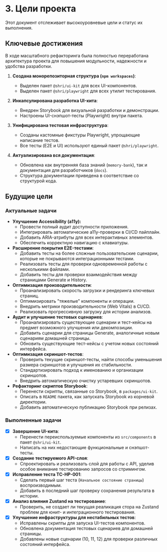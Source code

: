 # 3. Цели проекта

Этот документ отслеживает высокоуровневые цели и статус их выполнения.

## Ключевые достижения

В ходе масштабного рефакторинга была полностью переработана архитектура проекта для повышения модульности, надежности и удобства разработки.

1.  **Создана монорепозиторная структура (`npm workspaces`)**:
    *   Выделен пакет `@shri/ui-kit` для всех UI-компонентов.
    *   Выделен пакет `@shri/playwright` для всех утилит тестирования.

2.  **Инкапсулирована разработка UI-кита**:
    *   Внедрен Storybook для визуальной разработки и демонстрации.
    -   Настроены UI-снэпшот-тесты (Playwright) внутри пакета.

3.  **Унифицирована тестовая инфраструктура**:
    -   Созданы кастомные фикстуры Playwright, упрощающие написание тестов.
    -   Все тесты (E2E и UI) используют единый пакет `@shri/playwright`.

4.  **Актуализирована вся документация**:
    *   Обновлена как внутренняя база знаний (`memory-bank`), так и документация для разработчиков (`docs`).
    *   Структура документации приведена в соответствие со структурой кода.

## Будущие цели

### Актуальные задачи
-   **Улучшение Accessibility (a11y):**
    -   Провести полный аудит доступности приложения.
    -   Интегрировать автоматические a11y-проверки в CI/CD пайплайн.
    -   Добавить ARIA-атрибуты для всех интерактивных элементов.
    -   Обеспечить корректную навигацию с клавиатуры.
-   **Расширение покрытия E2E-тестами**:
    -   Добавить тесты на более сложные пользовательские сценарии, которые не покрываются интеграционными тестами.
    -   Реализовать тесты для проверки одновременной работы с несколькими файлами.
    -   Добавить тесты для проверки взаимодействия между страницами Generate и History.
-   **Оптимизация производительности**:
    -   Проанализировать скорость загрузки и рендеринга ключевых страниц.
    -   Оптимизировать "тяжелые" компоненты и операции.
    -   Внедрить метрики производительности (Web Vitals) в CI/CD.
    -   Реализовать прогрессивную загрузку для истории анализов.
-   **Аудит и улучшение тестовых сценариев**:
    -   Проанализировать существующие сценарии и тест-кейсы на предмет возможного улучшения или декомпозиции.
    -   Добавить сценарии для страницы Generate, аналогичные новым сценариям домашней страницы.
    -   Обновить существующие тест-кейсы с учетом новых состояний интерфейса.
-   **Оптимизация скриншот-тестов**:
    -   Проверить текущие скриншот-тесты, найти способы уменьшения размера скриншотов и улучшения их стабильности.
    -   Стандартизировать подход к именованию и организации скриншотов.
    -   Внедрить автоматическую очистку устаревших скриншотов.
-   **Рефакторинг скриптов Storybook**:
    -   Перенести скрипты, связанные со Storybook, в `packages/ui-kit`.
    -   Описать в `README` пакета, как запускать Storybook из корневой директории.
    -   Добавить автоматическую публикацию Storybook при релизах.

### Выполненные задачи
-   [x] **Завершение UI-кита**:
    -   Перенести переиспользуемые компоненты из `src/components` в пакет `@shri/ui-kit`.
    -   Написать на них недостающие функциональные и снэпшот-тесты.
-   [x] **Создание тестируемого API-слоя**:
    -   Спроектировать и реализовать слой для работы с API, уделив особое внимание тестированию запросов со стримингом.
-   [x] **Исправление теста TC-HP-001**:
    -   Сделать первый шаг теста (`Начальное состояние страницы`) воспроизводимым.
    -   Добавить в последний шаг проверку сохранения результата в истории.
-   [x] **Анализ влияния Zustand на тестирование**:
    -   Проверить, не создает ли текущая реаликация стора на Zustand проблем для юнит- и интеграционного тестирования.
-   [x] **Улучшение инфраструктуры для нестабильных тестов**:
    -   Исправлены скрипты для запуска UI-тестов компонентов.
    -   Обновлена документация тестовых сценариев для домашней страницы.
    -   Добавлены новые сценарии (10, 11, 12) для проверки различных состояний интерфейса.